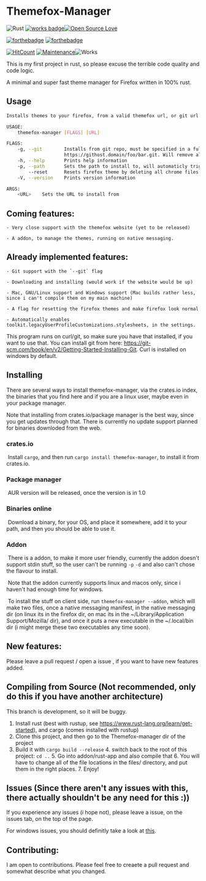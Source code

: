 # Themefox-Manager
![Rust](https://github.com/alx365/Themefox-Manager/workflows/Rust/badge.svg?branch=master)
[![works badge](https://cdn.jsdelivr.net/gh/nikku/works-on-my-machine@v0.2.0/badge.svg)](https://github.com/nikku/works-on-my-machine)[![Open Source Love](https://badges.frapsoft.com/os/v1/open-source.png?v=103)](https://github.com/ellerbrock/open-source-badges/)

[![forthebadge](https://forthebadge.com/images/badges/fuck-it-ship-it.svg)](https://forthebadge.com) [![forthebadge](https://forthebadge.com/images/badges/you-didnt-ask-for-this.svg)](https://forthebadge.com)

[![HitCount](http://hits.dwyl.com/themefox/Themefox-Manager.svg)](http://hits.dwyl.com/themefox/Themefox-Manager) [![Maintenance](https://img.shields.io/badge/Maintained%3F-yes-green.svg)](https://GitHub.com/Naereen/StrapDown.js/graphs/commit-activity)![Works](https://img.shields.io/badge/May%20not%20work-on%20your%20machine-red)





This is my first project in rust, so please excuse the terrible code quality and code logic.

A minimal and super fast theme manager for Firefox written in 100% rust.


## Usage
```bash
Installs themes to your firefox, from a valid themefox url, or git url

USAGE:
    themefox-manager [FLAGS] [URL]

FLAGS:
    -g, --git        Installs from git repo, must be specified in a full URL. For example:
                     https://githost.domain/foo/bar.git. Will remove all other files in the dir
    -h, --help       Prints help information
    -p, --path       Sets the path to install to, will automaticly trigger if no path is being found
        --reset      Resets firefox theme by deleting all chrome files
    -V, --version    Prints version information

ARGS:
    <URL>    Sets the URL to install from
```

## Coming features: 

    - Very close support with the themefox website (yet to be released)
    
    - A addon, to manage the themes, running on native messaging.

## Already implemented features:

    - Git support with the `--git` flag
    
    - Downloading and installing (would work if the website would be up)
      
    - Mac, GNU/Linux support and Windows support (Mac builds rather less, since i can't compile them on my main machine)
    
    - A flag for resetting the firefox themes and make firefox look normal
      
    - Automatically enables toolkit.legacyUserProfileCustomizations.stylesheets, in the settings.
This program runs on curl/git, so make sure you have that installed, if you want to use that.
You can install git from here: https://git-scm.com/book/en/v2/Getting-Started-Installing-Git.
Curl is installed on windows by default.

## Installing

There are several ways to install themefox-manager, via the crates.io index, the binaries that you find here and if you are a linux user, maybe even in your package manager. 

Note that installing from crates.io/package manager is the best way, since you get updates through that. There is currently no update support planned for binaries downloded from the web.

### crates.io

​	Install `cargo`, and then run `cargo install themefox-manager`, to install it from crates.io.

### Package manager

​	AUR version will be released, once the version is in 1.0

### Binaries online

​	Download a binary, for your OS, and place it somewhere, add it to your path, and then you should be able to use it.

### Addon

​	There is a addon, to make it more user friendly, currently the addon doesn't support stdin stuff, so the user can't be running `-p` `-d` 	and also can't chose the flavour to install.

​	Note that the addon currently supports linux and macos only, since i haven't had enough time for windows.

​	To install the stuff on client side, run `themefox-manager --addon`, which will make two files, once a native messaging manifest, in 	the native messaging dir (on linux its in the firefox dir, on mac its in the ~/Library/Application Support/Mozilla/ dir), and once it puts a 	new executable in the ~/.local/bin dir (i might merge these two executables any time soon).



## New features: 

Please leave a pull request / open a issue , if you want to have new features added.



## Compiling from Source (Not recommended, only do this if you have another architecture)
This branch is development, so it will be buggy.

  1. Install rust (best with rustup, see https://www.rust-lang.org/learn/get-started), and cargo (comes installed with rustup)
  2. Clone this project, and then go to the Themefox-manager dir of the project
  3. Build it with `cargo build --release`
        4. switch back to the root of this project: `cd ..`
            5. Go into addon/rust-app and also compile that
                6. You will have to change all of the file locations in the files/ directory, and put them in the right places.
                    7. Enjoy!



## Issues (Since there aren't any issues with this, there actually shouldn't be any need for this :))

  If you experience any issues (i hope not), please leave a issue, on the issues tab, on the top of the page.
  
  For windows issues, you should definitly take a look at [this](https://wiki.archlinux.org/index.php/Installation_guide)﻿.

  

## Contributing:

I am open to contributions. Please feel free to creaete a pull request and somewhat describe what you changed. 
